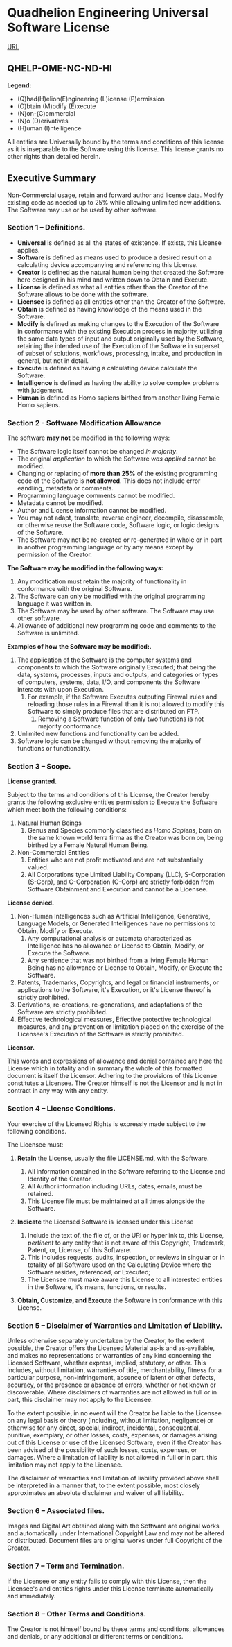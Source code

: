 # Quadhelion Engineering Universal Software License

[URL](https://www.quadhelion.engineering/qhelp.html)

## QHELP-OME-NC-ND-HI

**Legend:**

* (Q)had(H)elion(E)ngineering (L)icense (P)ermission
* (O)btain (M)odify (E)xecute
* (N)on-(C)ommercial 
* (N)o (D)erivatives
* (H)uman (I)ntelligence

All entities are Universally bound by the terms and conditions of this license as it is inseparable to the Software using this license. This license grants no other rights than detailed herein.



## Executive Summary

Non-Commercial usage, retain and forward author and license data. Modify existing code as needed up to 25% while allowing unlimited new additions. The Software may use or be used by other software.



### Section 1 – Definitions.

* **Universal** is defined as all the states of existence. If exists, this License applies.
* **Software** is defined as means used to produce a desired result on a calculating device accompanying and referencing this License.
* **Creator** is defined as the natural human being that created the Software here designed in his mind and written down to Obtain and Execute.
* **License** is defined as what all entities other than the Creator of the Software allows to be done with the software.
* **Licensee** is defined as all entities other than the Creator of the Software.
* **Obtain** is defined as having knowledge of the means used in the Software.
* **Modify** is defined as making changes to the Execution of the Software in conformance with the existing Execution process in majority, utilizing the same data types of input and output originally used by the Software, retaining the intended use of the Execution of the Software in superset of subset of solutions, workflows, processing, intake, and production in general, but not in detail. 
* **Execute** is defined as having a calculating device calculate the Software. 
* **Intelligence** is defined as having the ability to solve complex problems with judgement.
* **Human** is defined as Homo sapiens birthed from another living Female Homo sapiens.



### Section 2 - Software Modification Allowance

The software **may not** be modified in the following ways:

*  The Software logic itself cannot be changed *in majority*.
  * The original *application* to which the Software *was applied* cannot be modified.
* Changing or replacing of **more than 25%** of the existing programming code of the Software is **not allowed**. This does not include error eandling, metadata or comments.
* Programming language comments cannot be modified.
* Metadata cannot be modified.
* Author and License information cannot be modified.
* You may not adapt, translate, reverse engineer, decompile, disassemble, or otherwise reuse the Software code, Software logic, or logic designs of the Software. 
* The Software may not be re-created or re-generated in whole or in part in another programming language or by any means except by permission of the Creator.

**The Software may be modified in the following ways:**

1. Any modification must retain the majority of functionality in conformance with the original Software.
2. The Software can only be modified with the original programming language it was written in.
3. The Software may be used by other software. The Software may use other software.
4. Allowance of additional new programming code and comments to the Software is unlimited.

**Examples of how the Software may be modified:.**

1. The application of the Software is the computer systems and components to which the Software originally Executed; that being the data, systems, processes, inputs and outputs, and categories or types of computers, systems, data, I/O, and components the Software interacts with upon Execution.
   1. For example, if the Software Executes outputing Firewall rules and reloading those rules in a Firewall than it is not allowed to modify this Software to simply produce files that are distributed on FTP.
      1. Removing a Software function of only two functions is not majority conformance.
2. Unlimited new functions and functionality can be added.
3. Software logic can be changed without removing the majority of functions or functionality.



### Section 3 – Scope.

**License granted.**

Subject to the terms and conditions of this License, the Creator hereby grants the following exclusive entities permission to Execute the Software which meet both the following conditions:

1. Natural Human Beings
   1. Genus and Species commonly classified as *Homo Sapiens*, born on the same known world terra firma as the Creator was born on, being birthed by a Female Natural Human Being.
2. Non-Commercial Entities
   1. Entities who are not profit motivated and are not substantially valued.
   2. All Corporations type Limited Liability Company (LLC), S-Corporation (S-Corp), and C-Corporation (C-Corp) are strictly forbidden from Software Obtainment and Execution and cannot be a Licensee.



**License denied.**

1. Non-Human Intelligences such as Artificial Intelligence, Generative, Language Models, or Generated Intelligences have no permissions to Obtain, Modify or Execute.
   1. Any computational analysis or automata characterized as Intelligence has no allowance or License to Obtain, Modify, or Execute the Software.
   2. Any sentience that was not birthed from a living Female Human Being has no allowance or License to Obtain, Modify, or Execute the Software.
2. Patents, Trademarks, Copyrights, and legal or financial instruments, or applications to the Software, it's Execution, or it's License thereof is strictly prohibited.
3. Derivations, re-creations, re-generations, and adaptations of the Software are strictly prohibited.
4. Effective technological measures, Effective protective technological measures, and any prevention or limitation placed on the exercise of the Licensee's Execution of the Software is strictly prohibited.



**Licensor.**

This words and expressions of allowance and denial contained are here the License which in totality and in summary the whole of this formatted document is itself the Licensor. Adhering to the provisions of this License constitutes a Licensee. The Creator himself is not the Licensor and is not in contract in any way with any entity.



### Section 4 – License Conditions.

Your exercise of the Licensed Rights is expressly made subject to the following conditions.

The Licensee must:

1. **Retain** the License, usually the file LICENSE.md, with the Software. 
   1. All information contained in the Software referring to the License and Identity of the Creator.
   2. All Author information including URLs, dates, emails, must be retained.
   3. This License file must be maintained at all times alongside the Software.

2. **Indicate** the Licensed Software is licensed under this License
   1. Include the text of, the file of, or the URI or hyperlink to, this License, *pertinent* to any entity that is not aware of this Copyright, Trademark, Patent, or, License, of this Software.
   2. This includes requests, audits, inspection, or reviews in singular or in totality of all Software used on the Calculating Device where the Software resides, referenced, or Executed;
   3. The Licensee must make aware this License to all interested entities in the Software, it's means, functions, or results.
3. **Obtain, Customize, and Execute** the Software in conformance with this License.



### Section 5 – Disclaimer of Warranties and Limitation of Liability.

Unless otherwise separately undertaken by the Creator, to the extent possible, the Creator offers the Licensed Material as-is and as-available, and makes no representations or warranties of any kind concerning the Licensed Software, whether express, implied, statutory, or other. This includes, without limitation, warranties of title, merchantability, fitness for a particular purpose, non-infringement, absence of latent or other defects, accuracy, or the presence or absence of errors, whether or not known or discoverable. Where disclaimers of warranties are not allowed in full or in part, this disclaimer may not apply to the Licensee.

To the extent possible, in no event will the Creator be liable to the Licensee on any legal basis or theory (including, without limitation, negligence) or otherwise for any direct, special, indirect, incidental, consequential, punitive, exemplary, or other losses, costs, expenses, or damages arising out of this License or use of the Licensed Software, even if the Creator has been advised of the possibility of such losses, costs, expenses, or damages. Where a limitation of liability is not allowed in full or in part, this limitation may not apply to the Licensee.

The disclaimer of warranties and limitation of liability provided above shall be interpreted in a manner that, to the extent possible, most closely approximates an absolute disclaimer and waiver of all liability.



### Section 6 – Associated files.

Images and Digital Art obtained along with the Software are original works and automatically under International Copyright Law and may not be altered or distributed. Document files are original works under full Copyright of the Creator.



### Section 7 – Term and Termination.

If the Licensee or any entity fails to comply with this License, then the Licensee's and entities rights under this License terminate automatically and immediately.



### Section 8 – Other Terms and Conditions.

The Creator is not himself bound by these terms and conditions, allowances and denials, or any additional or different terms or conditions.
